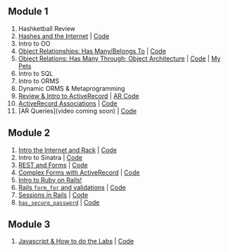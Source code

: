 ## Module 1
1. Hashketball Review
2. [Hashes and the Internet](https://www.youtube.com/watch?v=HgvTZRanVCE) | [Code](https://github.com/learn-co-curriculum/web-080717)
3. Intro to OO
4. [Object Relationships: Has Many/Belongs To](https://www.youtube.com/watch?v=QdnOpFrvA1s) | [Code](https://github.com/learn-co-curriculum/oo-relations-has-many-belongs-to-web-080717/)
5. [Object Relations: Has Many Through; Object Architecture](https://www.youtube.com/watch?v=TcuLsROjws8) | [Code](https://github.com/learn-co-curriculum/oo-relations-has-many-belongs-to-web-080717) | [My Pets](https://github.com/learn-co-curriculum/my-pets-modules-redo-starter)
6. Intro to SQL
7. Intro to ORMS
8. Dynamic ORMS & Metaprogramming
9. [Review & Intro to ActiveRecord](https://www.youtube.com/watch?v=L_MI74Zw08A) | [AR Code](https://github.com/learn-co-curriculum/web-080717-ActiveRecord-Intro)
10. [ActiveRecord Associations](https://www.youtube.com/watch?v=B_tZJvsuSEQ) | [Code](https://github.com/learn-co-curriculum/web-080717-ar-associations)
11. [AR Queries](video coming soon) | [Code](https://github.com/learn-co-curriculum/web-080717-ar-query-methods)

## Module 2 
1. [Intro the Internet and Rack](https://www.youtube.com/watch?v=UJFAOUkXS68) | [Code](https://gist.github.com/alexgriff/2d9d53d6b9c287d0ea1f02f377762ddb)
2. Intro to Sinatra | [Code](https://github.com/RachelSa/sinatra-snack-tracker)
3. [REST and Forms](https://www.youtube.com/watch?v=980Zy1JQ8RE) | [Code](https://github.com/learn-co-curriculum/web-0807-sinatra-forms-and-rest)
4. [Complex Forms with ActiveRecord](http://youtu.be/JFVFpIlIf74) | [Code](https://github.com/learn-co-curriculum/activerecord-and-forms-web-080717)
5. [Intro to Ruby on Rails!](http://youtu.be/Sxm6o9LfLrM)
6. [Rails `form_for` and validations](http://youtu.be/p_Uw2abU1PM) | [Code](https://github.com/learn-co-curriculum/student-lister-rails-web-080717/)
7. [Sessions in Rails](http://youtu.be/LfXeOsveaUk) | [Code](https://github.com/learn-co-curriculum/student-lister-rails-web-080717/)
8. [`has_secure_password`](http://youtu.be/RysOzyHA2ks) | [Code](https://github.com/learn-co-curriculum/student-lister-rails-web-080717/)

## Module 3
1. [Javascript & How to do the Labs](https://www.youtube.com/watch?v=ua0xFXA9GC4&feature=youtu.be) | [Code](https://github.com/learn-co-curriculum/javascript-intro-web-080717/)
